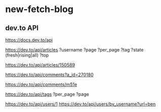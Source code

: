# new-fetch-blog

## dev.to API

https://docs.dev.to/api

https://dev.to/api/articles
?username
?page
?per_page
?tag
?state (fresh|rising|all)
?top

https://dev.to/api/articles/150589

https://dev.to/api/comments?a_id=270180

https://dev.to/api/comments/m51e

https://dev.to/api/tags
?per_page
?page

https://dev.to/api/users/1
https://dev.to/api/users/by_username?url=ben
